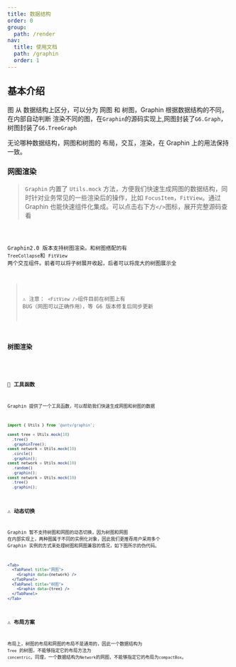 ```yaml
---
title: 数据结构
order: 0
group:
  path: /render
nav:
  title: 使用文档
  path: /graphin
  order: 1
---
```


## 基本介绍

图 从 数据结构上区分，可以分为 网图 和 树图，Graphin 根据数据结构的不同，在内部自动判断 渲染不同的图，在`Graphin`的源码实现上,网图封装了`G6.Graph`，树图封装了`G6.TreeGraph`

无论哪种数据结构，网图和树图的 布局，交互，渲染，在 Graphin 上的用法保持一致。

### 网图渲染

> `Graphin` 内置了 `Utils.mock` 方法，方便我们快速生成网图的数据结构，同时针对业务常见的一些渲染后的操作，比如 `FocusItem`，`FitView`。通过 Graphin 也能快速组件化集成。可以点击右下方`</>`图标，展开完整源码查看

<code src='./Network.tsx'>

Graphin2.0 版本支持树图渲染。和树图搭配的有 `TreeCollapse`和 `FitView` 两个交互组件。前者可以将子树展开收起，后者可以将庞大的树图展示全

> ⚠️ 注意： `<FitView />`组件目前在树图上有 BUG（网图可以正确作用），等 G6 版本修复后同步更新

### 树图渲染

<code src='./CompactBox.tsx'>

### 🔧 工具函数

Graphin 提供了一个工具函数，可以帮助我们快速生成网图和树图的数据

```jsx | pure
import { Utils } from '@antv/graphin';

const tree = Utils.mock(10)
  .tree()
  .graphinTree();
const network = Utils.mock(10)
  .circle()
  .graphin();
const network = Utils.mock(10)
  .random()
  .graphin();
const network = Utils.mock(10)
  .tree()
  .graphin();
```

### ⚠️ 动态切换

Graphin 暂不支持树图和网图的动态切换，因为树图和网图 在内部实现上，两种图属于不同的实例化对象，因此我们更推荐用户采用多个 Graphin 实例的方式来处理树图和网图兼容的情况，如下图所示的伪代码。

```jsx | pure
<Tab>
  <TabPanel title="网图">
    <Graphin data={network} />
  </TabPanel>
  <TabPanel title="树图">
    <Graphin data={tree} />
  </TabPanel>
</Tab>
```

### ⚠️ 布局方案

布局上，树图的布局和网图的布局不是通用的，因此一个数据结构为 `Tree` 的树图，不能够指定它的布局方法为 `concentric`。同理，一个数据结构为`Network`的网图，不能够指定它的布局为`compactBox`。
